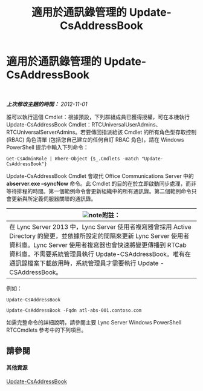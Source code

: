 ﻿---
title: 適用於通訊錄管理的 Update-CsAddressBook
TOCTitle: 適用於通訊錄管理的 Update-CsAddressBook
ms:assetid: 0ffd2ef8-201c-44aa-8c64-1c7b0eaa7d48
ms:mtpsurl: https://technet.microsoft.com/zh-tw/library/Gg429695(v=OCS.15)
ms:contentKeyID: 49290114
ms.date: 08/10/2015
mtps_version: v=OCS.15
ms.translationtype: HT
---

# 適用於通訊錄管理的 Update-CsAddressBook

 

_**上次修改主題的時間：** 2012-11-01_

誰可以執行這個 Cmdlet：根據預設，下列群組成員已獲得授權，可在本機執行 Update-CsAddressBook Cmdlet：RTCUniversalUserAdmins、RTCUniversalServerAdmins。若要傳回指派給該 Cmdlet 的所有角色型存取控制 (RBAC) 角色清單 (包括您自己建立的任何自訂 RBAC 角色)，請在 Windows PowerShell 提示中輸入下列命令：

    Get-CsAdminRole | Where-Object {$_.Cmdlets -match "Update-CsAddressBook"}

Update-CsAddressBook Cmdlet 會取代 Office Communications Server 中的 **abserver.exe –syncNow** 命令。此 Cmdlet 的目的在於立即啟動同步處理，而非等待排程的時間。第一個範例命令會更新組織中的所有通訊錄。第二個範例命令只會更新與所定義伺服器關聯的通訊錄。

<table>
<thead>
<tr class="header">
<th><img src="images/Gg398811.note(OCS.15).gif" title="note" alt="note" />附註：</th>
</tr>
</thead>
<tbody>
<tr class="odd">
<td>在 Lync Server 2013 中，Lync Server 使用者複寫器會採用 Active Directory 的變更，並依據所設定的間隔來更新 Lync Server 使用者資料庫。Lync Server 使用者複寫器也會快速將變更傳播到 RTCab 資料庫，不需要系統管理員執行 Update-CSAddressBook。唯有在通訊錄檔案下載啟用時，系統管理員才需要執行 Update -CSAddressBook。</td>
</tr>
</tbody>
</table>


例如：

```
Update-CsAddressBook
```
```
Update-CsAddressBook -Fqdn atl-abs-001.contoso.com
```

如需完整命令的詳細說明，請參閱主要 Lync Server Windows PowerShell RTCCmdlets 參考中的下列項目。

## 請參閱

#### 其他資源

[Update-CsAddressBook](https://docs.microsoft.com/en-us/powershell/module/skype/Update-CsAddressBook)

